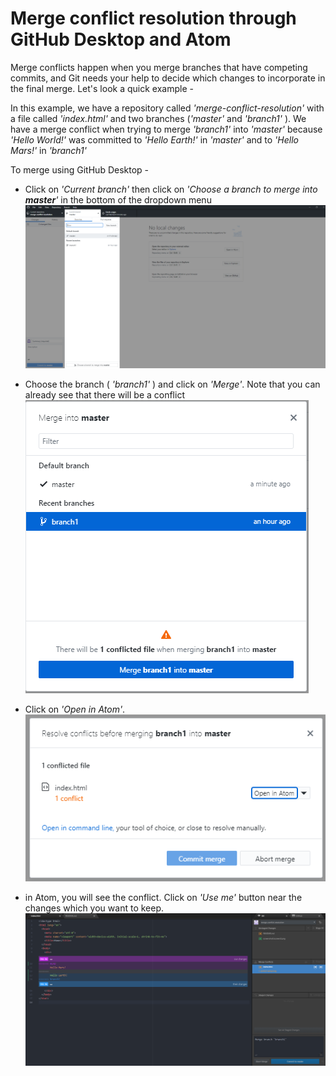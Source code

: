 # Merge conflict resolution through GitHub Desktop and Atom

Merge conflicts happen when you merge branches that have competing commits, and Git needs your help to decide which changes to incorporate in the final merge. Let's look a quick example -

In this example, we have a repository called _'merge-conflict-resolution'_ with a file called _'index.html'_ and two branches (_'master'_ and _'branch1'_ ). We have a merge conflict when trying to merge _'branch1'_ into _'master'_ because _'Hello World!'_ was committed to _'Hello Earth!'_ in _'master'_ and to _'Hello Mars!'_ in _'branch1'_

To merge using GitHub Desktop -

  - Click on _'Current branch'_ then click on _'Choose a branch to merge into **master**'_ in the bottom of the dropdown menu
![image.png](/screenshots/screen1.png)

  - Choose the branch ( _'branch1'_ ) and click on _'Merge'_. Note that you can already see that there will be a conflict
![image.png](/screenshots/screen2.png)

  - Click on _'Open in Atom'_.
  ![image.png](/screenshots/screen3.png)

  - in Atom, you will see the conflict. Click on _'Use me'_ button near the changes which you want to keep.
  ![image.png](/screenshots/screen4.png)
